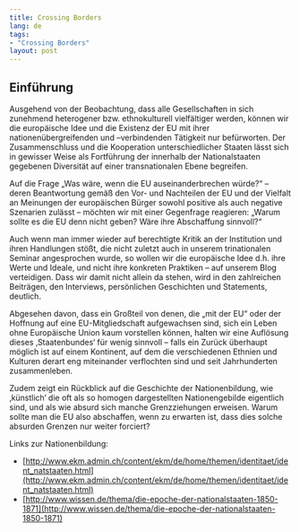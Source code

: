 ```yaml
---
title: Crossing Borders
lang: de
tags:
- "Crossing Borders"
layout: post
---
```

## Einführung

Ausgehend von der Beobachtung, dass alle Gesellschaften in sich zunehmend heterogener bzw. ethnokulturell vielfältiger werden, können wir die europäische Idee und die Existenz der EU mit ihrer nationenübergreifenden und –verbindenden Tätigkeit nur befürworten. Der Zusammenschluss und die Kooperation unterschiedlicher Staaten lässt sich in gewisser Weise als Fortführung der innerhalb der Nationalstaaten gegebenen Diversität auf einer transnationalen Ebene begreifen. 

<!--more-->

Auf die Frage „Was wäre, wenn die EU auseinanderbrechen würde?“ – deren Beantwortung gemäß den Vor- und Nachteilen der EU und der Vielfalt an Meinungen der europäischen Bürger sowohl positive als auch negative Szenarien zulässt – möchten wir mit einer Gegenfrage reagieren: „Warum sollte es die EU denn nicht geben? Wäre ihre Abschaffung sinnvoll?“ 

Auch wenn man immer wieder auf berechtigte Kritik an der Institution und ihren Handlungen stößt, die nicht zuletzt auch in unserem trinationalen Seminar angesprochen wurde, so wollen wir die europäische Idee d.h. ihre Werte und Ideale, und nicht ihre konkreten Praktiken – auf unserem Blog verteidigen. Dass wir damit nicht allein da stehen, wird in den zahlreichen Beiträgen, den Interviews, persönlichen Geschichten und Statements, deutlich.

Abgesehen davon, dass ein Großteil von denen, die „mit der EU“ oder der Hoffnung auf eine EU-Mitgliedschaft aufgewachsen sind, sich ein Leben ohne Europäische Union kaum vorstellen können, halten wir eine Auflösung dieses ‚Staatenbundes‘ für wenig sinnvoll – falls ein Zurück überhaupt möglich ist auf einem Kontinent, auf dem die verschiedenen Ethnien und Kulturen derart eng miteinander verflochten sind und seit Jahrhunderten zusammenleben.

Zudem zeigt ein Rückblick auf die Geschichte der Nationenbildung, wie ‚künstlich‘ die oft als so homogen dargestellten Nationengebilde eigentlich sind, und als wie absurd sich manche Grenzziehungen erweisen. Warum sollte man die EU also abschaffen, wenn zu erwarten ist, dass dies solche absurden Grenzen nur weiter forciert?

Links zur Nationenbildung: 

- [http://www.ekm.admin.ch/content/ekm/de/home/themen/identitaet/ident_natstaaten.html](http://www.ekm.admin.ch/content/ekm/de/home/themen/identitaet/ident_natstaaten.html)
- [http://www.wissen.de/thema/die-epoche-der-nationalstaaten-1850-1871](http://www.wissen.de/thema/die-epoche-der-nationalstaaten-1850-1871)

